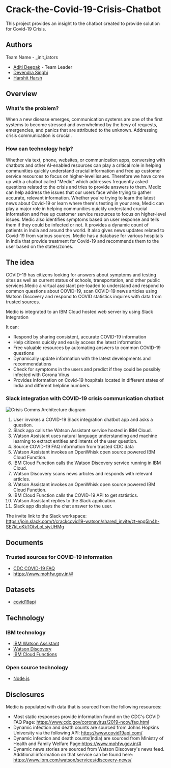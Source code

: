 # Crack-the-Covid-19-Crisis-Chatbot
This project provides an insight to the chatbot created to provide solution for Covid-19 Crisis.

## Authors
Team Name - _init_iators
- [Aditi Deepak](aditi.dpk17@gmail.com) - Team Leader
- [Devendra Singhi](singhidevendra0298@gmail.com)
- [Harshit Harsh](hharshit27@gmail.com)

## Overview

### What's the problem?
When a new disease emerges, communication systems are one of the first systems to become stressed and overwhelmed by the bevy of requests, emergencies, and panics that are attributed to the unknown. Addressing crisis communication is crucial.

### How can technology help?
Whether via text, phone, websites, or communication apps, conversing with chatbots and other AI-enabled resources can play a critical role in helping communities quickly understand crucial information and free up customer service resources to focus on higher-level issues.
Therefore we have come up with a chatbot called "Medic" which addresses frequently asked questions related to the crisis and tries to provide answers to them.
Medic can help address the issues that our users face while trying to gather accurate, relevant information. Whether you're trying to learn the latest news about Covid-19 or learn where there's testing in your area, Medic can play a major role in helping communities quickly understand crucial information and free up customer service resources to focus on higher-level issues.
Medic also identifies symptoms based on user response and tells them if they could be infected or not. It provides a dynamic count of patients in India and around the world. It also gives news updates related to Covid-19 from various sources. 
Medic has a database for various hospitals in India that provide treatment for Covid-19 and recommends them to the user based on the states/zones.

## The idea
COVID-19 has citizens looking for answers about symptoms and testing sites as well as current status of schools, transportation, and other public services.Medic a virtual assistant pre-loaded to understand and respond to common questions about COVID-19, scan COVID-19 news articles using Watson Discovery and respond to COVID statistics inquires with data from trusted sources.

Medic is integrated to an IBM Cloud hosted web server by using Slack Integration

It can:
- Respond by sharing consistent, accurate COVID-19 information
- Help citizens quickly and easily access the latest information
- Free valuable resources by automating answers to common COVID-19 questions
- Dynamically update information with the latest developments and recommendations
- Check for symptoms in the users and predict if they could be possibly infected with Corona Virus
- Provides information on Covid-19 hospitals located in different states of India and different helpline numbers.

### Slack integration with COVID-19 crisis communication chatbot

![Crisis Comms Architecture diagram](https://raw.githubusercontent.com/Call-for-Code/Solution-Starter-Kit-Communication-2020/master/images/Crisis-Comms-Architecture-Nodejs-WebServer.png)

1. User invokes a COVID-19 Slack integration chatbot app and asks a question.
2. Slack app calls the Watson Assistant service hosted in IBM Cloud.
3. Watson Assistant uses natural language understanding and machine learning to extract entities and intents of the user question.
4. Source COVID-19 FAQ information from trusted CDC data
5. Watson Assistant invokes an OpenWhisk open source powered IBM Cloud Function.
6. IBM Cloud Function calls the Watson Discovery service running in IBM Cloud.
7. Watson Discovery scans news articles and responds with relevant articles.
8. Watson Assistant invokes an OpenWhisk open source powered IBM Cloud Function.
9. IBM Cloud Function calls the COVID-19 API to get statistics.
10. Watson Assistant replies to the Slack application.
11. Slack app displays the chat answer to the user.

The invite link to the Slack workspace: https://join.slack.com/t/crackcovid19-watson/shared_invite/zt-epg5ln4h-SE7kLoKkTOtvLoLsiyUHMg

## Documents

### Trusted sources for COVID-19 information
- [CDC COVID-19 FAQ](https://www.cdc.gov/coronavirus/2019-ncov/faq.html)
- https://www.mohfw.gov.in/#

## Datasets
- [covid19api](https://covid19api.com/)

## Technology

### IBM technology

- [IBM Watson Assistant](https://www.ibm.com/cloud/watson-assistant/)
- [Watson Discovery](https://www.ibm.com/cloud/watson-discovery)
- [IBM Cloud Functions](https://cloud.ibm.com/functions/)

### Open source technology
- [Node.js](https://nodejs.org/en/)

## Disclosures
Medic is populated with data that is sourced from the following resources:

- Most static responses provide information found on the CDC's COVID FAQ Page: https://www.cdc.gov/coronavirus/2019-ncov/faq.html
- Dynamic infection and death counts are sourced from Johns Hopkins University via the following API: https://www.covid19api.com/
- Dynamic infection and death counts(India) are sourced from Ministry of Health and Family Welfare Page:https://www.mohfw.gov.in/#
- Dynamic news stories are sourced from Watson Discovery's news feed. Additional information on that service can be found here: https://www.ibm.com/watson/services/discovery-news/



